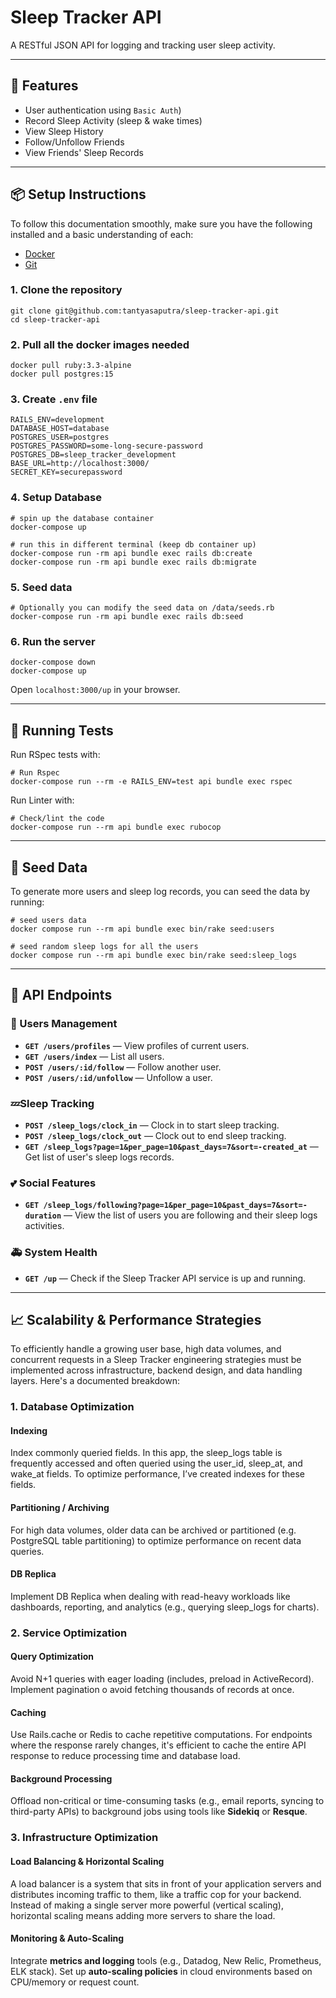 # Sleep Tracker API

A RESTful JSON API for logging and tracking user sleep activity.

---
## 🚀 Features

- User authentication using `Basic Auth`)
- Record Sleep Activity (sleep & wake times)
- View Sleep History
- Follow/Unfollow Friends
- View Friends' Sleep Records
---

## 📦 Setup Instructions
To follow this documentation smoothly, make sure you have the following installed and a basic understanding of each:

- [Docker](https://www.docker.com/)
- [Git](https://git-scm.com/downloads)

### 1. Clone the repository
```
git clone git@github.com:tantyasaputra/sleep-tracker-api.git
cd sleep-tracker-api
```
### 2. Pull all the docker images needed
```
docker pull ruby:3.3-alpine
docker pull postgres:15
```
### 3. Create `.env` file
```
RAILS_ENV=development
DATABASE_HOST=database
POSTGRES_USER=postgres
POSTGRES_PASSWORD=some-long-secure-password
POSTGRES_DB=sleep_tracker_development
BASE_URL=http://localhost:3000/
SECRET_KEY=securepassword
```
### 4. Setup Database
```
# spin up the database container
docker-compose up 

# run this in different terminal (keep db container up)
docker-compose run -rm api bundle exec rails db:create 
docker-compose run -rm api bundle exec rails db:migrate
```
### 5. Seed data
```
# Optionally you can modify the seed data on /data/seeds.rb
docker-compose run -rm api bundle exec rails db:seed
```
### 6. Run the server
```
docker-compose down
docker-compose up
```
Open `localhost:3000/up` in your browser.


---
## 🧪 Running Tests
Run RSpec tests with:
```
# Run Rspec 
docker-compose run --rm -e RAILS_ENV=test api bundle exec rspec
```
Run Linter with:
```
# Check/lint the code
docker-compose run --rm api bundle exec rubocop
```

--- 
## 🌱 Seed Data
To generate more users and sleep log records, you can seed the data by running:
```
# seed users data
docker compose run --rm api bundle exec bin/rake seed:users

# seed random sleep logs for all the users
docker compose run --rm api bundle exec bin/rake seed:sleep_logs
```

---

## 📘 API Endpoints
### 👥 Users Management

- **`GET /users/profiles`** — View profiles of current users.
- **`GET /users/index`** — List all users.
- **`POST /users/:id/follow`** — Follow another user.
- **`POST /users/:id/unfollow`** — Unfollow a user.

### 💤Sleep Tracking

- **`POST /sleep_logs/clock_in`** — Clock in to start sleep tracking.
- **`POST /sleep_logs/clock_out`** — Clock out to end sleep tracking.
- **`GET /sleep_logs?page=1&per_page=10&past_days=7&sort=-created_at`** — Get list of user's sleep logs records. 


### 💕 Social Features

- **`GET /sleep_logs/following?page=1&per_page=10&past_days=7&sort=-duration`** 
— View the list of users you are following and their sleep logs activities.

### 🚑 System Health

- **`GET /up`** — Check if the Sleep Tracker API service is up and running.

---

## 📈 Scalability & Performance Strategies
To efficiently handle a growing user base, high data volumes, and concurrent requests in a Sleep Tracker engineering strategies must be implemented across infrastructure, backend design, and data handling layers. Here's a documented breakdown:

### 1. Database Optimization
####  Indexing 
Index commonly queried fields. In this app, the sleep_logs table is frequently accessed and often queried using the user_id, sleep_at, and wake_at fields. To optimize performance, I’ve created indexes for these fields.

####  Partitioning / Archiving
For high data volumes, older data can be archived or partitioned (e.g. PostgreSQL table partitioning) to optimize performance on recent data queries.

####  DB Replica
Implement DB Replica when dealing with read-heavy workloads like dashboards, reporting, and analytics (e.g., querying sleep_logs for charts).

### 2. Service Optimization
#### Query Optimization
Avoid N+1 queries with eager loading (includes, preload in ActiveRecord). Implement pagination o avoid fetching thousands of records at once.

#### Caching
Use Rails.cache or Redis to cache repetitive computations. For endpoints where the response rarely changes, it's efficient to cache the entire API response to reduce processing time and database load.

#### Background Processing
Offload non-critical or time-consuming tasks (e.g., email reports, syncing to third-party APIs) to background jobs using tools like **Sidekiq** or **Resque**.

### 3. Infrastructure Optimization

#### Load Balancing & Horizontal Scaling
A load balancer is a system that sits in front of your application servers and distributes incoming traffic to them, like a traffic cop for your backend.
Instead of making a single server more powerful (vertical scaling), horizontal scaling means adding more servers to share the load.

#### Monitoring & Auto-Scaling
Integrate **metrics and logging** tools (e.g., Datadog, New Relic, Prometheus, ELK stack).
Set up **auto-scaling policies** in cloud environments based on CPU/memory or request count.
